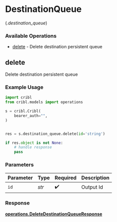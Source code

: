 # DestinationQueue
(*.destination_queue*)

### Available Operations

* [delete](#delete) - Delete destination persistent queue

## delete

Delete destination persistent queue

### Example Usage

```python
import cribl
from cribl.models import operations

s = cribl.Cribl(
    bearer_auth="",
)


res = s.destination_queue.delete(id='string')

if res.object is not None:
    # handle response
    pass
```

### Parameters

| Parameter          | Type               | Required           | Description        |
| ------------------ | ------------------ | ------------------ | ------------------ |
| `id`               | *str*              | :heavy_check_mark: | Output Id          |


### Response

**[operations.DeleteDestinationQueueResponse](../../models/operations/deletedestinationqueueresponse.md)**

